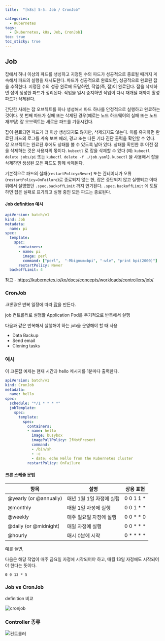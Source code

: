```yaml
---
title:  "[k8s] 5-5. Job / CronJob"

categories:
  - Kubernetes
tags:
  - [kubernetes, k8s, Job, CronJob]
toc: true
toc_sticky: true
---
```


## Job

잡에서 하나 이상의 파드를 생성하고 지정된 수의 파드가 성공적으로 종료될 때까지 계속해서 파드의 실행을 재시도한다. 파드가 성공적으로 완료되면, 성공적으로 완료된 잡을 추적한다. 지정된 수의 성공 완료에 도달하면, 작업(즉, 잡)이 완료된다. 잡을 삭제하면 잡이 생성한 파드가 정리된다. 작업을 일시 중지하면 작업이 다시 재개될 때까지 활성 파드가 삭제된다.

간단한 사례는 잡 오브젝트를 하나 생성해서 파드 하나를 안정적으로 실행하고 완료하는 것이다. 첫 번째 파드가 실패 또는 삭제된 경우(예로는 노드 하드웨어의 실패 또는 노드 재부팅) 잡 오브젝트는 새로운 파드를 기동시킨다.

잡이 완료되면 파드가 더 이상 생성되지도 않지만, 삭제되지도 않는다. 이를 유지하면 완료된 파드의 로그를 계속 보며 에러, 경고 또는 다른 기타 진단 출력을 확인할 수 있다. 잡 오브젝트는 완료된 후에도 상태를 볼 수 있도록 남아 있다. 상태를 확인한 후 이전 잡을 삭제하는 것은 사용자의 몫이다. `kubectl` 로 잡을 삭제할 수 있다 (예: `kubectl delete jobs/pi` 또는 `kubectl delete -f ./job.yaml`). `kubectl` 을 사용해서 잡을 삭제하면 생성된 모든 파드도 함께 삭제된다.

기본적으로 파드의 실패(`restartPolicy=Never`) 또는 컨테이너가 오류(`restartPolicy=OnFailure`)로 종료되지 않는 한, 잡은 중단되지 않고 실행되고 이때 위에서 설명했던 `.spec.backoffLimit` 까지 연기된다. `.spec.backoffLimit` 에 도달하면 잡은 실패로 표기되고 실행 중인 모든 파드는 종료된다.

#### Job definition 예시

```yaml
apiVersion: batch/v1
kind: Job
metadata:
  name: pi
spec:
  template:
    spec:
      containers:
      - name: pi
        image: perl
        command: ["perl",  "-Mbignum=bpi", "-wle", "print bpi(2000)"]
      restartPolicy: Never
  backoffLimit: 4
```



참고 - https://kubernetes.io/ko/docs/concepts/workloads/controllers/job/



### CronJob

*크론잡은* 반복 일정에 따라 [잡](https://kubernetes.io/docs/concepts/workloads/controllers/job)을 만든다.

job 컨트롤러로 실행할 Application Pod를 주기적으로 반복해서 실행

다음과 같은 반복해서 실행해야 하는 job을 운영해야 할 때 사용

* Data Backup
* Send email
* Clening tasks



### 예시
 
이 크론잡 예제는 현재 시간과 hello 메시지를 1분마다 출력한다.

```yaml
apiVersion: batch/v1
kind: CronJob
metadata:
  name: hello
spec:
  schedule: "*/1 * * * *"
  jobTemplate:
    spec:
      template:
        spec:
          containers:
          - name: hello
            image: busybox
            imagePullPolicy: IfNotPresent
            command:
            - /bin/sh
            - -c
            - date; echo Hello from the Kubernetes cluster
          restartPolicy: OnFailure
```

#### 크론 스케쥴 문법

| 항목                   | 설명                     | 상응 표현 |
| ---------------------- | ------------------------ | --------- |
| @yearly (or @annually) | 매년 1월 1일 자정에 실행 | 0 0 1 1 * |
| @monthly               | 매월 1일 자정에 실행     | 0 0 1 * * |
| @weekly                | 매주 일요일 자정에 실행  | 0 0 * * 0 |
| @daily (or @midnight)  | 매일 자정에 실행         | 0 0 * * * |
| @hourly                | 매시 0분에 시작          | 0 * * * * |

예를 들면, 

다음은 해당 작업이 매주 금요일 자정에 시작되어야 하고, 매월 13일 자정에도 시작되어야 한다는 뜻이다.

`0 0 13 * 5`





### Job vs CronJob

definition 비교

![cronjob](./img/cronjob.png)



### Controller 종류

![컨트롤러](https://subicura.com/assets/article_images/2019-05-19-kubernetes-basic-1/workload.png)



